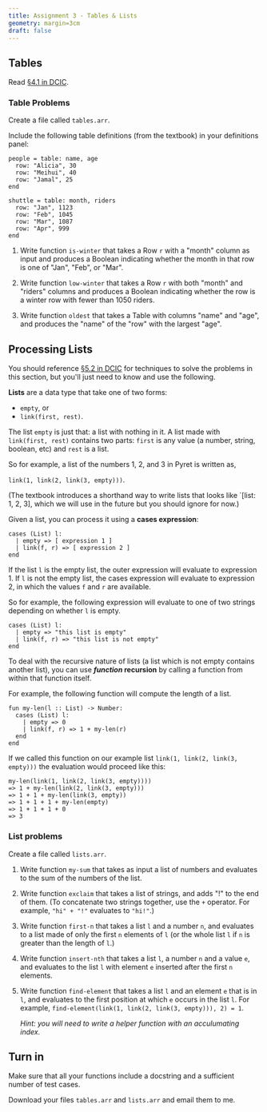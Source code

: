```yaml
---
title: Assignment 3 - Tables & Lists
geometry: margin=3cm
draft: false
---
```


## Tables

Read [§4.1 in DCIC](https://dcic-world.org/2023-02-21/intro-tabular-data.html).

### Table Problems

Create a file called `tables.arr`.

Include the following table definitions (from the textbook) in your definitions panel:

    people = table: name, age
      row: "Alicia", 30
      row: "Meihui", 40
      row: "Jamal", 25
    end

    shuttle = table: month, riders
      row: "Jan", 1123
      row: "Feb", 1045
      row: "Mar", 1087
      row: "Apr", 999
    end

1. Write function `is-winter` that takes a Row `r` with a "month" column as input and produces a Boolean indicating whether the month in that row is one of "Jan", "Feb", or "Mar".

2. Write function `low-winter` that takes a Row `r` with both "month" and "riders" columns and produces a Boolean indicating whether the row is a winter row with fewer than 1050 riders.

3. Write function `oldest` that takes a Table with columns "name" and "age", and produces the "name" of the "row" with the largest "age".


## Processing Lists

You should reference [§5.2 in DCIC](https://dcic-world.org/2023-02-21/processing-lists.html) for techniques to solve the problems in this section, but you'll just need to know and use the following.

__Lists__ are a data type that take one of two forms:

- `empty`, or
- `link(first, rest)`.

The list `empty` is just that: a list with nothing in it. A list made with `link(first, rest)` contains two parts: `first` is any value (a number, string, boolean, etc) and `rest` is a list.

So for example, a list of the numbers 1, 2, and 3 in Pyret is written as,

`link(1, link(2, link(3, empty)))`.

(The textbook introduces a shorthand way to write lists that looks like `[list: 1, 2, 3], which we will use in the future but you should ignore for now.)

Given a list, you can process it using a __cases expression__:

    cases (List) l:
      | empty => [ expression 1 ]
      | link(f, r) => [ expression 2 ]
    end

If the list `l` is the empty list, the outer expression will evaluate to expression 1. If `l` is not the empty list, the cases expression will evaluate to expression 2, in which the values `f` and `r` are available.

So for example, the following expression will evaluate to one of two strings depending on whether `l` is empty.

    cases (List) l:
      | empty => "this list is empty"
      | link(f, r) => "this list is not empty"
    end

To deal with the recursive nature of lists (a list which is not empty contains another list), you can use ___function_ recursion__ by calling a function from within that function itself.

For example, the following function will compute the length of a list.

    fun my-len(l :: List) -> Number:
      cases (List) l:
        | empty => 0
        | link(f, r) => 1 + my-len(r)
      end
    end

If we called this function on our example list `link(1, link(2, link(3, empty)))` the evaluation would proceed like this:

    my-len(link(1, link(2, link(3, empty))))
    => 1 + my-len(link(2, link(3, empty)))
    => 1 + 1 + my-len(link(3, empty))
    => 1 + 1 + 1 + my-len(empty)
    => 1 + 1 + 1 + 0
    => 3

### List problems

Create a file called `lists.arr`.

1. Write function `my-sum` that takes as input a list of numbers and evaluates to the sum of the numbers of the list.

2. Write function `exclaim` that takes a list of strings, and adds "!" to the end of them. (To concatenate two strings together, use the `+` operator. For example, `"hi" + "!"` evaluates to `"hi!"`.)

3. Write function `first-n` that takes a list `l` and a number `n`, and evaluates to a list made of only the first `n` elements of `l` (or the whole list `l` if `n` is greater than the length of `l`.)

4. Write function `insert-nth` that takes a list `l`, a number `n` and a value `e`, and evaluates to the list `l` with element `e` inserted after the first `n` elements.

5. Write function `find-element` that takes a list `l` and an element `e` that is in `l`, and evaluates to the first position at which `e` occurs in the list `l`. For example, `find-element(link(1, link(2, link(3, empty))), 2) = 1`.

	_Hint: you will need to write a helper function with an acculumating index._

## Turn in

Make sure that all your functions include a docstring and a sufficient number of test cases.

Download your files `tables.arr` and `lists.arr` and email them to me.